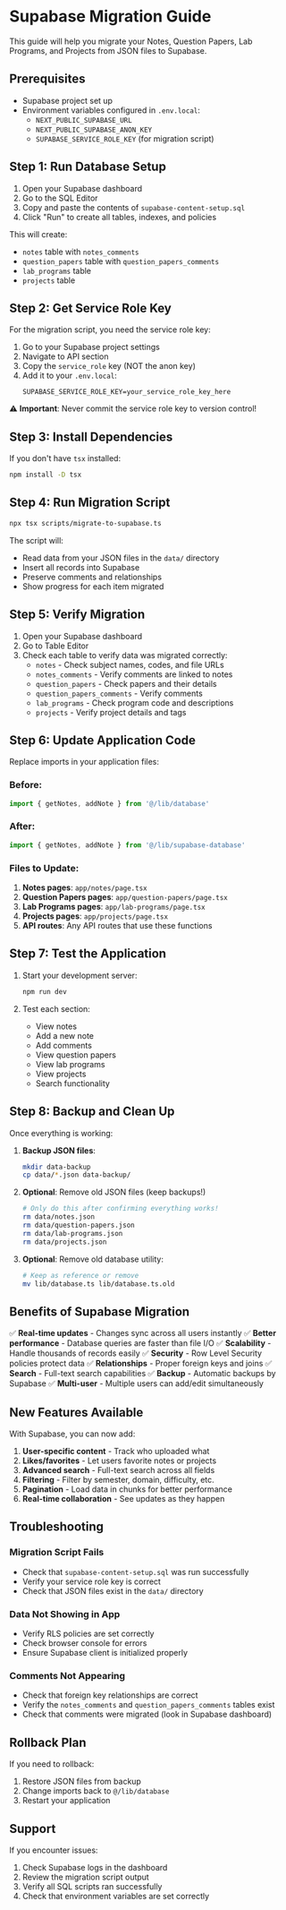 # Supabase Migration Guide

This guide will help you migrate your Notes, Question Papers, Lab Programs, and Projects from JSON files to Supabase.

## Prerequisites

- Supabase project set up
- Environment variables configured in `.env.local`:
  - `NEXT_PUBLIC_SUPABASE_URL`
  - `NEXT_PUBLIC_SUPABASE_ANON_KEY`
  - `SUPABASE_SERVICE_ROLE_KEY` (for migration script)

## Step 1: Run Database Setup

1. Open your Supabase dashboard
2. Go to the SQL Editor
3. Copy and paste the contents of `supabase-content-setup.sql`
4. Click "Run" to create all tables, indexes, and policies

This will create:
- `notes` table with `notes_comments`
- `question_papers` table with `question_papers_comments`
- `lab_programs` table
- `projects` table

## Step 2: Get Service Role Key

For the migration script, you need the service role key:

1. Go to your Supabase project settings
2. Navigate to API section
3. Copy the `service_role` key (NOT the anon key)
4. Add it to your `.env.local`:
   ```
   SUPABASE_SERVICE_ROLE_KEY=your_service_role_key_here
   ```

⚠️ **Important**: Never commit the service role key to version control!

## Step 3: Install Dependencies

If you don't have `tsx` installed:

```bash
npm install -D tsx
```

## Step 4: Run Migration Script

```bash
npx tsx scripts/migrate-to-supabase.ts
```

The script will:
- Read data from your JSON files in the `data/` directory
- Insert all records into Supabase
- Preserve comments and relationships
- Show progress for each item migrated

## Step 5: Verify Migration

1. Open your Supabase dashboard
2. Go to Table Editor
3. Check each table to verify data was migrated correctly:
   - `notes` - Check subject names, codes, and file URLs
   - `notes_comments` - Verify comments are linked to notes
   - `question_papers` - Check papers and their details
   - `question_papers_comments` - Verify comments
   - `lab_programs` - Check program code and descriptions
   - `projects` - Verify project details and tags

## Step 6: Update Application Code

Replace imports in your application files:

### Before:
```typescript
import { getNotes, addNote } from '@/lib/database'
```

### After:
```typescript
import { getNotes, addNote } from '@/lib/supabase-database'
```

### Files to Update:

1. **Notes pages**: `app/notes/page.tsx`
2. **Question Papers pages**: `app/question-papers/page.tsx`
3. **Lab Programs pages**: `app/lab-programs/page.tsx`
4. **Projects pages**: `app/projects/page.tsx`
5. **API routes**: Any API routes that use these functions

## Step 7: Test the Application

1. Start your development server:
   ```bash
   npm run dev
   ```

2. Test each section:
   - View notes
   - Add a new note
   - Add comments
   - View question papers
   - View lab programs
   - View projects
   - Search functionality

## Step 8: Backup and Clean Up

Once everything is working:

1. **Backup JSON files**:
   ```bash
   mkdir data-backup
   cp data/*.json data-backup/
   ```

2. **Optional**: Remove old JSON files (keep backups!)
   ```bash
   # Only do this after confirming everything works!
   rm data/notes.json
   rm data/question-papers.json
   rm data/lab-programs.json
   rm data/projects.json
   ```

3. **Optional**: Remove old database utility:
   ```bash
   # Keep as reference or remove
   mv lib/database.ts lib/database.ts.old
   ```

## Benefits of Supabase Migration

✅ **Real-time updates** - Changes sync across all users instantly
✅ **Better performance** - Database queries are faster than file I/O
✅ **Scalability** - Handle thousands of records easily
✅ **Security** - Row Level Security policies protect data
✅ **Relationships** - Proper foreign keys and joins
✅ **Search** - Full-text search capabilities
✅ **Backup** - Automatic backups by Supabase
✅ **Multi-user** - Multiple users can add/edit simultaneously

## New Features Available

With Supabase, you can now add:

1. **User-specific content** - Track who uploaded what
2. **Likes/favorites** - Let users favorite notes or projects
3. **Advanced search** - Full-text search across all fields
4. **Filtering** - Filter by semester, domain, difficulty, etc.
5. **Pagination** - Load data in chunks for better performance
6. **Real-time collaboration** - See updates as they happen

## Troubleshooting

### Migration Script Fails

- Check that `supabase-content-setup.sql` was run successfully
- Verify your service role key is correct
- Check that JSON files exist in the `data/` directory

### Data Not Showing in App

- Verify RLS policies are set correctly
- Check browser console for errors
- Ensure Supabase client is initialized properly

### Comments Not Appearing

- Check that foreign key relationships are correct
- Verify the `notes_comments` and `question_papers_comments` tables exist
- Check that comments were migrated (look in Supabase dashboard)

## Rollback Plan

If you need to rollback:

1. Restore JSON files from backup
2. Change imports back to `@/lib/database`
3. Restart your application

## Support

If you encounter issues:
1. Check Supabase logs in the dashboard
2. Review the migration script output
3. Verify all SQL scripts ran successfully
4. Check that environment variables are set correctly

